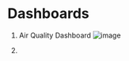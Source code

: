 # Dashboards
1. Air Quality Dashboard
 ![image](https://github.com/amshunaik/data_visualization/assets/103670494/49c161b5-a921-4ffc-b8a1-5f8d0a16acf3)

2. 
